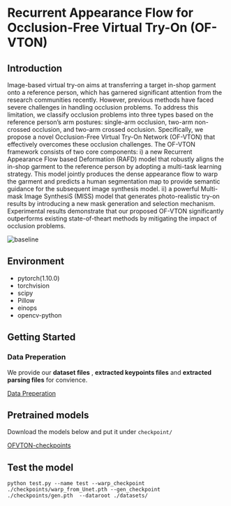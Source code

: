 # Recurrent Appearance Flow for Occlusion-Free Virtual Try-On (OF-VTON)

## Introduction
Image-based virtual try-on aims at transferring a target in-shop
garment onto a reference person, which has garnered significant
attention from the research communities recently. However, previous methods have faced severe challenges in handling occlusion
problems. To address this limitation, we classify occlusion problems into three types based on the reference person’s arm postures:
single-arm occlusion, two-arm non-crossed occlusion, and two-arm
crossed occlusion. Specifically, we propose a novel Occlusion-Free
Virtual Try-On Network (OF-VTON) that effectively overcomes
these occlusion challenges. The OF-VTON framework consists of
two core components: i) a new Recurrent Appearance Flow based Deformation (RAFD) model that robustly aligns the in-shop garment
to the reference person by adopting a multi-task learning strategy.
This model jointly produces the dense appearance flow to warp
the garment and predicts a human segmentation map to provide semantic guidance for the subsequent image synthesis model. ii) a
powerful Multi-mask Image SynthesiS (MISS) model that generates
photo-realistic try-on results by introducing a new mask generation
and selection mechanism. Experimental results demonstrate that our
proposed OF-VTON significantly outperforms existing state-of-theart methods by mitigating the impact of occlusion problems.

![baseline](asserts/tryon_baseline.png)

## Environment
* pytorch(1.10.0)
* torchvision
* scipy
* Pillow
* einops
* opencv-python

## Getting Started
### Data Preperation
We provide our **dataset files** , **extracted keypoints files** and **extracted parsing files**  for convience.

[Data Preperation](https://drive.google.com/drive/folders/1VH-i6CZ0AdycHT_rSW0tE2xJVx1rCHYh?usp=share_link)

## Pretrained models
Download the models below and put it under `checkpoint/`

[OFVTON-checkpoints](https://drive.google.com/file/d/1mg8ogkEee3u1WeFJEfmuJkPqQ9pQqWUT/view?usp=share_link)

## Test the model
`python test.py --name test --warp_checkpoint ./checkpoints/warp_from_Unet.pth --gen_checkpoint ./checkpoints/gen.pth  --dataroot ./datasets/`